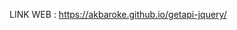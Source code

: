LINK WEB : <a href='https://akbaroke.github.io/getapi-jquery/' target='_blank'>https://akbaroke.github.io/getapi-jquery/</a>

